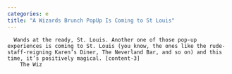 ```yaml
---
categories: e
title: "A Wizards Brunch PopUp Is Coming to St Louis"
---
```


      
      

      
         
      Wands at the ready, St. Louis. Another one of those pop-up experiences is coming to St. Louis (you know, the ones like the rude-staff-reigning Karen’s Diner, The Neverland Bar, and so on) and this time, it’s positively magical. [content-3]      
        The Wiz